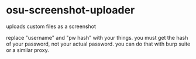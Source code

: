 # osu-screenshot-uploader
uploads custom files as a screenshot

replace "username" and "pw hash" with your things. you must get the hash of your password, not your actual password. you can do that with burp suite or a similar proxy.
